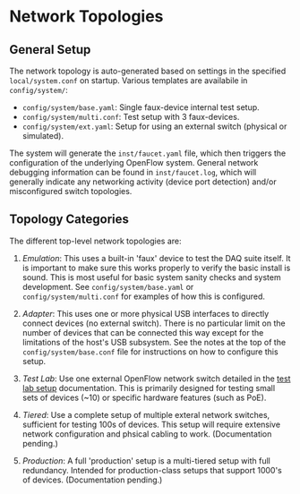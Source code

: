 # Network Topologies

## General Setup

The network topology is auto-generated based on settings in the specified `local/system.conf`
on startup. Various templates are availabile in `config/system/`:
* `config/system/base.yaml`: Single faux-device internal test setup.
* `config/system/multi.conf`: Test setup with 3 faux-devices.
* `config/system/ext.yaml`: Setup for using an external switch (physical or simulated).

The system will generate the `inst/faucet.yaml` file, which then triggers the configuration
of the underlying OpenFlow system. General network debugging information can be found in
`inst/faucet.log`, which will generally indicate any networking activity (device port detection)
and/or misconfigured switch topologies.

## Topology Categories

The different top-level network topologies are:
1. _Emulation_: This uses a built-in 'faux' device to test the DAQ suite itself. It is
important to make sure this works properly to verify the basic install is sound. This
is most useful for basic system sanity checks and system development. See `config/system/base.yaml`
or `config/system/multi.conf` for examples of how this is configured.

2. _Adapter_: This uses one or more physical USB interfaces to directly connect
devices (no external switch). There is no particular limit on the number of devices that can be
connected this way except for the limitations of the host's USB subsystem. See the notes at the
top of the `config/system/base.conf` file for instructions on how to configure this setup.

3. _Test Lab_: Use one external OpenFlow network switch detailed in the
[test lab setup](test_lab.md) documentation. This is primarily designed for testing small
sets of devices (~10) or specific hardware features (such as PoE).

4. _Tiered_: Use a complete setup of multiple exteral network switches, sufficient for testing 100s
of devices. This setup will require extensive network configuration and phsical cabling to work.
(Documentation pending.)

5. _Production_: A full 'production' setup is a multi-tiered setup with full redundancy. Intended for
production-class setups that support 1000's of devices.
(Documentation pending.)
